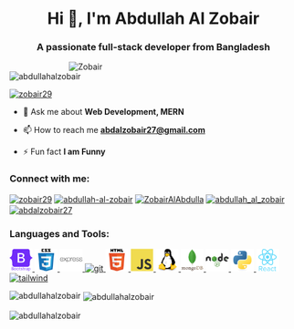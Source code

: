 <h1 align="center">Hi 👋, I'm Abdullah Al Zobair</h1>
<h3 align="center">A passionate full-stack developer from Bangladesh</h3>
<img align="right"  alt="Zobair" width="400" src="https://scontent.fcgp3-2.fna.fbcdn.net/v/t39.30808-6/340121606_237239715355695_438211831610103583_n.jpg?stp=dst-jpg_p843x403&_nc_cat=109&ccb=1-7&_nc_sid=5f2048&_nc_eui2=AeEIyQ2eK0lHYEeMxwNHN993NV9Et3sMNpQ1X0S3eww2lBjo_UlMHd22gdsAXowQecYO4NZociY1rT3PKAHOhM4v&_nc_ohc=IfY9F4roTbAAb6d_Gda&_nc_ht=scontent.fcgp3-2.fna&oh=00_AfCfu5J8sR9VlhlA729jsHv90M07gSVmr-AyfdU0WHqvdg&oe=6623E445">

<p align="left"> <img src="https://komarev.com/ghpvc/?username=abdullahalzobair&label=Profile%20views&color=0e75b6&style=flat" alt="abdullahalzobair" /> </p>

<p align="left"> <a href="https://twitter.com/zobair29" target="blank"><img src="https://img.shields.io/twitter/follow/zobair29?logo=twitter&style=for-the-badge" alt="zobair29" /></a> </p>

- 💬 Ask me about **Web Development, MERN**

- 📫 How to reach me **abdalzobair27@gmail.com**

- ⚡ Fun fact **I am Funny**

<h3 align="left">Connect with me:</h3>
<p align="left">
<a href="https://twitter.com/zobair29" target="blank"><img align="center" src="https://raw.githubusercontent.com/rahuldkjain/github-profile-readme-generator/master/src/images/icons/Social/twitter.svg" alt="zobair29" height="30" width="40" /></a>
<a href="https://linkedin.com/in/abdullah-al-zobair" target="blank"><img align="center" src="https://raw.githubusercontent.com/rahuldkjain/github-profile-readme-generator/master/src/images/icons/Social/linked-in-alt.svg" alt="abdullah-al-zobair" height="30" width="40" /></a>
<a href="https://fb.com/ZobairAlAbdulla" target="blank"><img align="center" src="https://raw.githubusercontent.com/rahuldkjain/github-profile-readme-generator/master/src/images/icons/Social/facebook.svg" alt="ZobairAlAbdulla" height="30" width="40" /></a>
<a href="https://instagram.com/abdullah_al_zobair" target="blank"><img align="center" src="https://raw.githubusercontent.com/rahuldkjain/github-profile-readme-generator/master/src/images/icons/Social/instagram.svg" alt="abdullah_al_zobair" height="30" width="40" /></a>
<a href="https://www.hackerrank.com/abdalzobair27" target="blank"><img align="center" src="https://raw.githubusercontent.com/rahuldkjain/github-profile-readme-generator/master/src/images/icons/Social/hackerrank.svg" alt="abdalzobair27" height="30" width="40" /></a>
</p>

<h3 align="left">Languages and Tools:</h3>
<p align="left"> <a href="https://getbootstrap.com" target="_blank" rel="noreferrer"> <img src="https://raw.githubusercontent.com/devicons/devicon/master/icons/bootstrap/bootstrap-plain-wordmark.svg" alt="bootstrap" width="40" height="40"/> </a> <a href="https://www.w3schools.com/css/" target="_blank" rel="noreferrer"> <img src="https://raw.githubusercontent.com/devicons/devicon/master/icons/css3/css3-original-wordmark.svg" alt="css3" width="40" height="40"/> </a> <a href="https://expressjs.com" target="_blank" rel="noreferrer"> <img src="https://raw.githubusercontent.com/devicons/devicon/master/icons/express/express-original-wordmark.svg" alt="express" width="40" height="40"/> </a> <a href="https://git-scm.com/" target="_blank" rel="noreferrer"> <img src="https://www.vectorlogo.zone/logos/git-scm/git-scm-icon.svg" alt="git" width="40" height="40"/> </a> <a href="https://www.w3.org/html/" target="_blank" rel="noreferrer"> <img src="https://raw.githubusercontent.com/devicons/devicon/master/icons/html5/html5-original-wordmark.svg" alt="html5" width="40" height="40"/> </a> <a href="https://developer.mozilla.org/en-US/docs/Web/JavaScript" target="_blank" rel="noreferrer"> <img src="https://raw.githubusercontent.com/devicons/devicon/master/icons/javascript/javascript-original.svg" alt="javascript" width="40" height="40"/> </a> <a href="https://www.linux.org/" target="_blank" rel="noreferrer"> <img src="https://raw.githubusercontent.com/devicons/devicon/master/icons/linux/linux-original.svg" alt="linux" width="40" height="40"/> </a> <a href="https://www.mongodb.com/" target="_blank" rel="noreferrer"> <img src="https://raw.githubusercontent.com/devicons/devicon/master/icons/mongodb/mongodb-original-wordmark.svg" alt="mongodb" width="40" height="40"/> </a> <a href="https://nodejs.org" target="_blank" rel="noreferrer"> <img src="https://raw.githubusercontent.com/devicons/devicon/master/icons/nodejs/nodejs-original-wordmark.svg" alt="nodejs" width="40" height="40"/> </a> <a href="https://www.python.org" target="_blank" rel="noreferrer"> <img src="https://raw.githubusercontent.com/devicons/devicon/master/icons/python/python-original.svg" alt="python" width="40" height="40"/> </a> <a href="https://reactjs.org/" target="_blank" rel="noreferrer"> <img src="https://raw.githubusercontent.com/devicons/devicon/master/icons/react/react-original-wordmark.svg" alt="react" width="40" height="40"/> </a> <a href="https://tailwindcss.com/" target="_blank" rel="noreferrer"> <img src="https://www.vectorlogo.zone/logos/tailwindcss/tailwindcss-icon.svg" alt="tailwind" width="40" height="40"/> </a> </p>

<p><img align="left" src="https://github-readme-stats.vercel.app/api/top-langs?username=abdullahalzobair&show_icons=true&locale=en&layout=compact" alt="abdullahalzobair" /></p>

<p>&nbsp;<img align="center" src="https://github-readme-stats.vercel.app/api?username=abdullahalzobair&show_icons=true&locale=en" alt="abdullahalzobair" /></p>

<p><img align="center" src="https://github-readme-streak-stats.herokuapp.com/?user=abdullahalzobair&" alt="abdullahalzobair" /></p>
